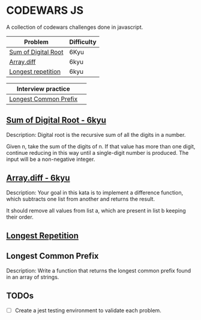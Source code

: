 # CODEWARS JS

A collection of codewars challenges done in javascript.

| Problem                                      | Difficulty |
| -------------------------------------------- | ---------- |
| [Sum of Digital Root](./digitalRoot.js)      | 6Kyu       |
| [Array.diff](./arrayDif.js)                  | 6kyu       |
| [Longest repetition](./longestRepetition.js) | 6kyu       |

| Interview practice                                |     |
| ------------------------------------------------- | --- |
| [Longest Common Prefix](./longestCommonPrefix.js) |     |

## [Sum of Digital Root - 6kyu](https://www.codewars.com/kata/541c8630095125aba6000c00/javascript)

Description:
Digital root is the recursive sum of all the digits in a number.

Given n, take the sum of the digits of n. If that value has more than one digit, continue reducing in this way until a single-digit number is produced. The input will be a non-negative integer.

## [Array.diff - 6kyu](https://www.codewars.com/kata/523f5d21c841566fde000009/javascript)

Description:
Your goal in this kata is to implement a difference function, which subtracts one list from another and returns the result.

It should remove all values from list a, which are present in list b keeping their order.

## [Longest Repetition](https://www.codewars.com/kata/586d6cefbcc21eed7a001155)

## Longest Common Prefix

Description:
Write a function that returns the longest common prefix found in an array of strings.

## TODOs

- [ ] Create a jest testing environment to validate each problem.
